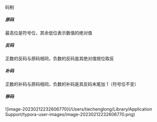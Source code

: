 码制

##### 原码

最高位是符号位，其余低位表示数值的绝对值

##### 反码

正数的反码与原码相同，负数的反码是其绝对值按位取反

##### 补码

正数的补码与原码相同，负数的补码是其反码末尾加 1（符号位不变）

##### 移码



![image-20230212232606770](/Users/tiechenglong/Library/Application Support/typora-user-images/image-20230212232606770.png)
